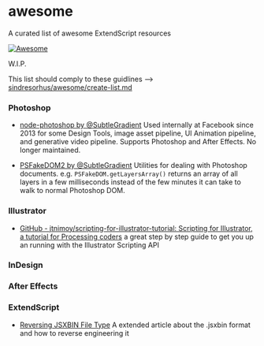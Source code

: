 # awesome
A curated list of awesome ExtendScript resources

[![Awesome](https://cdn.rawgit.com/sindresorhus/awesome/d7305f38d29fed78fa85652e3a63e154dd8e8829/media/badge.svg)](https://github.com/sindresorhus/awesome)


W.I.P.  

This list should comply to these guidlines --> [sindresorhus/awesome/create-list.md](https://github.com/sindresorhus/awesome/blob/master/create-list.md)


### Photoshop

- [node-photoshop by @SubtleGradient](https://github.com/subtleGradient/node-photoshop) Used internally at Facebook since 2013 for some Design Tools, image asset pipeline, UI Animation pipeline, and generative video pipeline. Supports Photoshop and After Effects. No longer maintained.

- [PSFakeDOM2 by @SubtleGradient](https://github.com/subtleGradient/node-photoshop/blob/master/lib/ExtendScript/PSFakeDOM2.jsxinc) Utilities for dealing with Photoshop documents. e.g. `PSFakeDOM.getLayersArray()` returns an array of all layers in a few milliseconds instead of the few minutes it can take to walk to normal Photoshop DOM.

### Illustrator  

- [GitHub - jtnimoy/scripting-for-illustrator-tutorial: Scripting for Illustrator, a tutorial for Processing coders](https://github.com/jtnimoy/scripting-for-illustrator-tutorial) a great step by step guide to get you up an running with the Illustrator Scripting API  

### InDesign  

### After Effects

### ExtendScript  

- [﻿Reversing JSXBIN File Type](https://www.scip.ch/en/?labs.20140515) A extended article about the .jsxbin format and how to reverse engineering it  
